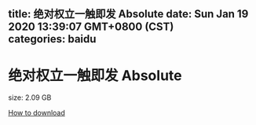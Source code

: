 
title: 绝对权立一触即发 Absolute
date: Sun Jan 19 2020 13:39:07 GMT+0800 (CST)    
categories: baidu
---

# 绝对权立一触即发 Absolute
size: 2.09 GB
 
 

[How to download](https://bpcam.bemobtrk.com/go/2ceec3aa-1ca2-46d6-b9ff-aaa5c184517c?jno=3271)